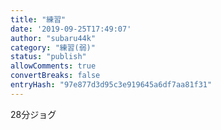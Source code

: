 ```yaml
---
title: "練習"
date: '2019-09-25T17:49:07'
author: "subaru44k"
category: "練習(弱)"
status: "publish"
allowComments: true
convertBreaks: false
entryHash: "97e877d3d95c3e919645a6df7aa81f31"
---
```

28分ジョグ
